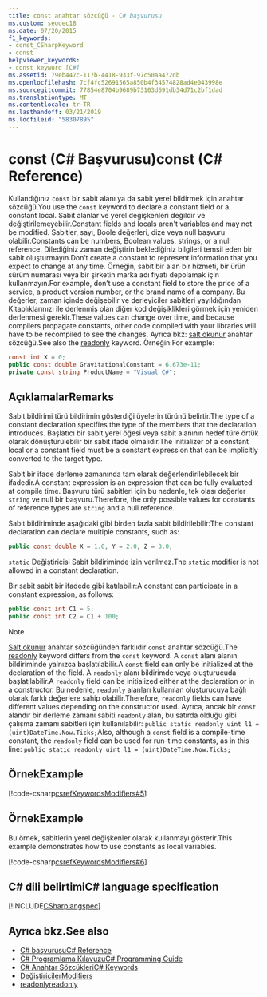 ```yaml
---
title: const anahtar sözcüğü - C# başvurusu
ms.custom: seodec18
ms.date: 07/20/2015
f1_keywords:
- const_CSharpKeyword
- const
helpviewer_keywords:
- const keyword [C#]
ms.assetid: 79eb447c-117b-4418-933f-97c50aa472db
ms.openlocfilehash: 7cf4fc52691565a850b4f34574828ad4e043998e
ms.sourcegitcommit: 77854e8704b9689b73103d691db34d71c2bf1dad
ms.translationtype: MT
ms.contentlocale: tr-TR
ms.lasthandoff: 03/21/2019
ms.locfileid: "58307895"
---
```

# <a name="const-c-reference"></a><span data-ttu-id="5ac70-102">const (C# Başvurusu)</span><span class="sxs-lookup"><span data-stu-id="5ac70-102">const (C# Reference)</span></span>

<span data-ttu-id="5ac70-103">Kullandığınız `const` bir sabit alanı ya da sabit yerel bildirmek için anahtar sözcüğü.</span><span class="sxs-lookup"><span data-stu-id="5ac70-103">You use the `const` keyword to declare a constant field or a constant local.</span></span> <span data-ttu-id="5ac70-104">Sabit alanlar ve yerel değişkenleri değildir ve değiştirilemeyebilir.</span><span class="sxs-lookup"><span data-stu-id="5ac70-104">Constant fields and locals aren't variables and may not be modified.</span></span> <span data-ttu-id="5ac70-105">Sabitler, sayı, Boole değerleri, dize veya null başvuru olabilir.</span><span class="sxs-lookup"><span data-stu-id="5ac70-105">Constants can be numbers, Boolean values, strings, or a null reference.</span></span> <span data-ttu-id="5ac70-106">Dilediğiniz zaman değiştirin beklediğiniz bilgileri temsil eden bir sabit oluşturmayın.</span><span class="sxs-lookup"><span data-stu-id="5ac70-106">Don’t create a constant to represent information that you expect to change at any time.</span></span> <span data-ttu-id="5ac70-107">Örneğin, sabit bir alan bir hizmeti, bir ürün sürüm numarası veya bir şirketin marka adı fiyatı depolamak için kullanmayın.</span><span class="sxs-lookup"><span data-stu-id="5ac70-107">For example, don’t use a constant field to store the price of a service, a product version number, or the brand name of a company.</span></span> <span data-ttu-id="5ac70-108">Bu değerler, zaman içinde değişebilir ve derleyiciler sabitleri yayıldığından Kitaplıklarınızı ile derlenmiş olan diğer kod değişiklikleri görmek için yeniden derlenmesi gerekir.</span><span class="sxs-lookup"><span data-stu-id="5ac70-108">These values can change over time, and because compilers propagate constants, other code compiled with your libraries will have to be recompiled to see the changes.</span></span> <span data-ttu-id="5ac70-109">Ayrıca bkz: [salt okunur](../../../csharp/language-reference/keywords/readonly.md) anahtar sözcüğü.</span><span class="sxs-lookup"><span data-stu-id="5ac70-109">See also the [readonly](../../../csharp/language-reference/keywords/readonly.md) keyword.</span></span> <span data-ttu-id="5ac70-110">Örneğin:</span><span class="sxs-lookup"><span data-stu-id="5ac70-110">For example:</span></span>

```csharp
const int X = 0;
public const double GravitationalConstant = 6.673e-11;
private const string ProductName = "Visual C#";
```

## <a name="remarks"></a><span data-ttu-id="5ac70-111">Açıklamalar</span><span class="sxs-lookup"><span data-stu-id="5ac70-111">Remarks</span></span>

<span data-ttu-id="5ac70-112">Sabit bildirimi türü bildirimin gösterdiği üyelerin türünü belirtir.</span><span class="sxs-lookup"><span data-stu-id="5ac70-112">The type of a constant declaration specifies the type of the members that the declaration introduces.</span></span> <span data-ttu-id="5ac70-113">Başlatıcı bir sabit yerel öğesi veya sabit alanının hedef türe örtük olarak dönüştürülebilir bir sabit ifade olmalıdır.</span><span class="sxs-lookup"><span data-stu-id="5ac70-113">The initializer of a constant local or a constant field must be a constant expression that can be implicitly converted to the target type.</span></span>

<span data-ttu-id="5ac70-114">Sabit bir ifade derleme zamanında tam olarak değerlendirilebilecek bir ifadedir.</span><span class="sxs-lookup"><span data-stu-id="5ac70-114">A constant expression is an expression that can be fully evaluated at compile time.</span></span> <span data-ttu-id="5ac70-115">Başvuru türü sabitleri için bu nedenle, tek olası değerler `string` ve null bir başvuru.</span><span class="sxs-lookup"><span data-stu-id="5ac70-115">Therefore, the only possible values for constants of reference types are `string` and a null reference.</span></span>

<span data-ttu-id="5ac70-116">Sabit bildiriminde aşağıdaki gibi birden fazla sabit bildirilebilir:</span><span class="sxs-lookup"><span data-stu-id="5ac70-116">The constant declaration can declare multiple constants, such as:</span></span>

```csharp
public const double X = 1.0, Y = 2.0, Z = 3.0;
```

<span data-ttu-id="5ac70-117">`static` Değiştiricisi Sabit bildiriminde izin verilmez.</span><span class="sxs-lookup"><span data-stu-id="5ac70-117">The `static` modifier is not allowed in a constant declaration.</span></span>

<span data-ttu-id="5ac70-118">Bir sabit sabit bir ifadede gibi katılabilir:</span><span class="sxs-lookup"><span data-stu-id="5ac70-118">A constant can participate in a constant expression, as follows:</span></span>

```csharp
public const int C1 = 5;
public const int C2 = C1 + 100;
```

> [!NOTE]
> <span data-ttu-id="5ac70-119">[Salt okunur](../../../csharp/language-reference/keywords/readonly.md) anahtar sözcüğünden farklıdır `const` anahtar sözcüğü.</span><span class="sxs-lookup"><span data-stu-id="5ac70-119">The [readonly](../../../csharp/language-reference/keywords/readonly.md) keyword differs from the `const` keyword.</span></span> <span data-ttu-id="5ac70-120">A `const` alanı alanın bildiriminde yalnızca başlatılabilir.</span><span class="sxs-lookup"><span data-stu-id="5ac70-120">A `const` field can only be initialized at the declaration of the field.</span></span> <span data-ttu-id="5ac70-121">A `readonly` alanı bildirimde veya oluşturucuda başlatılabilir.</span><span class="sxs-lookup"><span data-stu-id="5ac70-121">A `readonly` field can be initialized either at the declaration or in a constructor.</span></span> <span data-ttu-id="5ac70-122">Bu nedenle, `readonly` alanları kullanılan oluşturucuya bağlı olarak farklı değerlere sahip olabilir.</span><span class="sxs-lookup"><span data-stu-id="5ac70-122">Therefore, `readonly` fields can have different values depending on the constructor used.</span></span> <span data-ttu-id="5ac70-123">Ayrıca, ancak bir `const` alandır bir derleme zamanı sabiti `readonly` alan, bu satırda olduğu gibi çalışma zamanı sabitleri için kullanılabilir: `public static readonly uint l1 = (uint)DateTime.Now.Ticks;`</span><span class="sxs-lookup"><span data-stu-id="5ac70-123">Also, although a `const` field is a compile-time constant, the `readonly` field can be used for run-time constants, as in this line: `public static readonly uint l1 = (uint)DateTime.Now.Ticks;`</span></span>

## <a name="example"></a><span data-ttu-id="5ac70-124">Örnek</span><span class="sxs-lookup"><span data-stu-id="5ac70-124">Example</span></span>

[!code-csharp[csrefKeywordsModifiers#5](~/samples/snippets/csharp/VS_Snippets_VBCSharp/csrefKeywordsModifiers/CS/csrefKeywordsModifiers.cs#5)]

## <a name="example"></a><span data-ttu-id="5ac70-125">Örnek</span><span class="sxs-lookup"><span data-stu-id="5ac70-125">Example</span></span>

<span data-ttu-id="5ac70-126">Bu örnek, sabitlerin yerel değişkenler olarak kullanmayı gösterir.</span><span class="sxs-lookup"><span data-stu-id="5ac70-126">This example demonstrates how to use constants as local variables.</span></span>

[!code-csharp[csrefKeywordsModifiers#6](~/samples/snippets/csharp/VS_Snippets_VBCSharp/csrefKeywordsModifiers/CS/csrefKeywordsModifiers.cs#6)]

## <a name="c-language-specification"></a><span data-ttu-id="5ac70-127">C# dili belirtimi</span><span class="sxs-lookup"><span data-stu-id="5ac70-127">C# language specification</span></span>

[!INCLUDE[CSharplangspec](~/includes/csharplangspec-md.md)]

## <a name="see-also"></a><span data-ttu-id="5ac70-128">Ayrıca bkz.</span><span class="sxs-lookup"><span data-stu-id="5ac70-128">See also</span></span>

- [<span data-ttu-id="5ac70-129">C# başvurusu</span><span class="sxs-lookup"><span data-stu-id="5ac70-129">C# Reference</span></span>](../../../csharp/language-reference/index.md)
- [<span data-ttu-id="5ac70-130">C# Programlama Kılavuzu</span><span class="sxs-lookup"><span data-stu-id="5ac70-130">C# Programming Guide</span></span>](../../../csharp/programming-guide/index.md)
- [<span data-ttu-id="5ac70-131">C# Anahtar Sözcükleri</span><span class="sxs-lookup"><span data-stu-id="5ac70-131">C# Keywords</span></span>](../../../csharp/language-reference/keywords/index.md)
- [<span data-ttu-id="5ac70-132">Değiştiriciler</span><span class="sxs-lookup"><span data-stu-id="5ac70-132">Modifiers</span></span>](../../../csharp/language-reference/keywords/modifiers.md)
- [<span data-ttu-id="5ac70-133">readonly</span><span class="sxs-lookup"><span data-stu-id="5ac70-133">readonly</span></span>](../../../csharp/language-reference/keywords/readonly.md)
